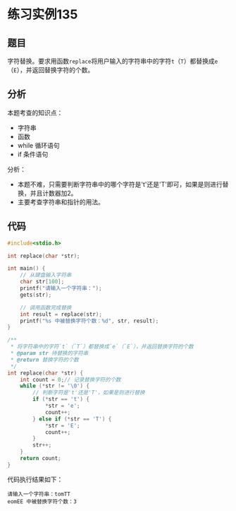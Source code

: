 # 练习实例135

## 题目

字符替换。要求用函数`replace`将用户输入的字符串中的字符`t`（`T`）都替换成`e`（`E`），并返回替换字符的个数。


## 分析

本题考查的知识点：
- 字符串
- 函数
- while 循环语句
- if 条件语句

分析：
- 本题不难，只需要判断字符串中的哪个字符是't'还是'T'即可，如果是则进行替换，并且计数器加2。
- 主要考查字符串和指针的用法。

## 代码

```c
#include<stdio.h>

int replace(char *str);

int main() {
    // 从键盘输入字符串
    char str[100];
    printf("请输入一个字符串：");
    gets(str);

    // 调用函数完成替换
    int result = replace(str);
    printf("%s 中被替换字符个数：%d", str, result);
}

/**
 * 将字符串中的字符`t`（`T`）都替换成`e`（`E`），并返回替换字符的个数
 * @param str 待替换的字符串
 * @return 替换字符的个数
 */
int replace(char *str) {
    int count = 0;// 记录替换字符的个数
    while (*str != '\0') {
        // 判断字符是't'还是'T'，如果是则进行替换
        if (*str == 't') {
            *str = 'e';
            count++;
        } else if (*str == 'T') {
            *str = 'E';
            count++;
        }
        str++;
    }
    return count;
}
```

代码执行结果如下：

```text
请输入一个字符串：tomTT
eomEE 中被替换字符个数：3
```